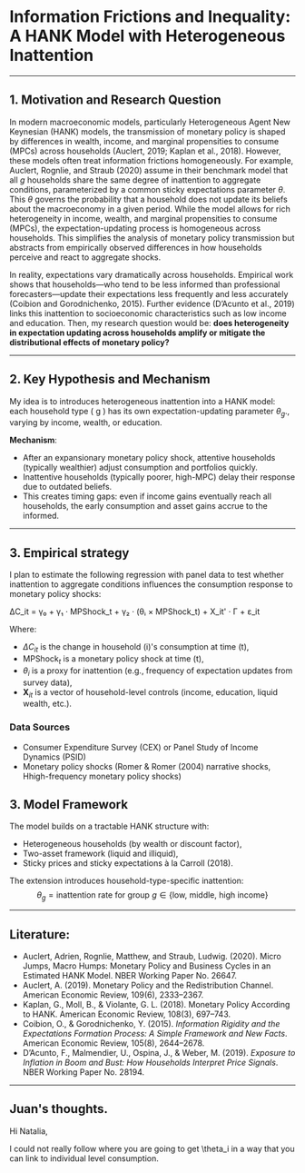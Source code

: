   
# Information Frictions and Inequality: A HANK Model with Heterogeneous Inattention

---

## 1. Motivation and Research Question

In modern macroeconomic models, particularly Heterogeneous Agent New Keynesian (HANK) models, the transmission of monetary policy is shaped by differences in wealth, income, and marginal propensities to consume (MPCs) across households (Auclert, 2019; Kaplan et al., 2018). However, these models often treat information frictions homogeneously. For example, Auclert, Rognlie, and Straub (2020) assume in their benchmark model that all $g$ households share the same degree of inattention to aggregate conditions, parameterized by a common sticky expectations parameter $\theta$. This $\theta$ governs the probability that a household does not update its beliefs about the macroeconomy in a given period. While the model allows for rich heterogeneity in income, wealth, and marginal propensities to consume (MPCs), the expectation-updating process is homogeneous across households. This simplifies the analysis of monetary policy transmission but abstracts from empirically observed differences in how households perceive and react to aggregate shocks. 

In reality, expectations vary dramatically across households. Empirical work shows that households—who tend to be less informed than professional forecasters—update their expectations less frequently and less accurately (Coibion and Gorodnichenko, 2015). Further evidence (D’Acunto et al., 2019) links this inattention to socioeconomic characteristics such as low income and education. Then, my research question would be: **does heterogeneity in expectation updating across households amplify or mitigate the distributional effects of monetary policy?**

---

## 2. Key Hypothesis and Mechanism

My idea is to introduces heterogeneous inattention into a HANK model: each household type \( g \) has its own expectation-updating parameter $\theta_g$., varying by income, wealth, or education.

**Mechanism**:
- After an expansionary monetary policy shock, attentive households (typically wealthier) adjust consumption and portfolios quickly.
- Inattentive households (typically poorer, high-MPC) delay their response due to outdated beliefs.
- This creates timing gaps: even if income gains eventually reach all households, the early consumption and asset gains accrue to the informed.
---

## 3. Empirical strategy
I plan to estimate the following regression with panel data to test whether inattention to aggregate conditions influences the consumption response to monetary policy shocks:

ΔC_it = γ₀ + γ₁ · MPShock_t + γ₂ · (θᵢ × MPShock_t) + X_it' · Γ + ε_it

Where:
- $\Delta C_{it}$ is the change in household \(i\)'s consumption at time \(t\),
- $\text{MPShock}_t$ is a monetary policy shock at time \(t\),
- $\theta_i$ is a proxy for inattention (e.g., frequency of expectation updates from survey data),
- $\mathbf{X}_{it}$ is a vector of household-level controls (income, education, liquid wealth, etc.).
  
### **Data Sources**
- Consumer Expenditure Survey (CEX) or Panel Study of Income Dynamics (PSID)
- Monetary policy shocks (Romer & Romer (2004) narrative shocks, Hhigh-frequency monetary policy shocks)

## 3. Model Framework
The model builds on a tractable HANK structure with:
- Heterogeneous households (by wealth or discount factor),
- Two-asset framework (liquid and illiquid),
- Sticky prices and sticky expectations à la Carroll (2018).

The extension introduces household-type-specific inattention:
$$\theta_g = \text{inattention rate for group } g \in \{\text{low, middle, high income}\}$$

---
## Literature:
- Auclert, Adrien, Rognlie, Matthew, and Straub, Ludwig. (2020). Micro Jumps, Macro Humps: Monetary Policy and Business Cycles in an Estimated HANK Model. NBER Working Paper No. 26647. 
- Auclert, A. (2019). Monetary Policy and the Redistribution Channel. American Economic Review, 109(6), 2333–2367. 
- Kaplan, G., Moll, B., & Violante, G. L. (2018). Monetary Policy According to HANK. American Economic Review, 108(3), 697–743. 
- Coibion, O., & Gorodnichenko, Y. (2015). *Information Rigidity and the Expectations Formation Process: A Simple Framework and New Facts*. American Economic Review, 105(8), 2644–2678. 
- D’Acunto, F., Malmendier, U., Ospina, J., & Weber, M. (2019). *Exposure to Inflation in Boom and Bust: How Households Interpret Price Signals*. NBER Working Paper No. 28194. 

---


## Juan's thoughts.

Hi Natalia,

I could not really follow where you are going to get \theta_i in a way that you can link to individual level consumption.
